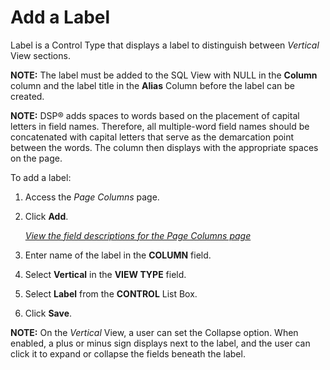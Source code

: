 # Add a Label

Label is a Control Type that displays a label to distinguish between
*Vertical* View sections.

**NOTE:** The label must be added to the SQL View with NULL in the
**Column** column and the label title in the **Alias** Column before the
label can be created.

**NOTE:** DSP® adds spaces to words based on the placement of capital
letters in field names. Therefore, all multiple-word field names should
be concatenated with capital letters that serve as the demarcation point
between the words. The column then displays with the appropriate spaces
on the page.

To add a label:

1.  <span id="Column Properties Navigation" class="popUpLink">Access the
    *Page Columns* page</span>.

2.  Click **Add**.
    
    *[View the field descriptions for the Page Columns
    page](../Sys_Admin/Page_Desc/Page_Columns_H.htm)*

3.  Enter name of the label in the **COLUMN** field.

4.  Select **Vertical** in the **VIEW TYPE** field.

5.  Select **Label** from the **CONTROL** List Box.

6.  Click **Save**.

**NOTE:** On the *Vertical* View, a user can set the Collapse option.
When enabled, a plus or minus sign displays next to the label, and the
user can click it to expand or collapse the fields beneath the label.
